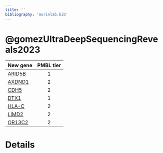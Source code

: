 ```yaml
---
title: ''
bibliography: 'morinlab.bib'
---
```


# @gomezUltraDeepSequencingReveals2023
|New gene|PMBL tier|
|:-|:-:|
|[ARID5B](ARID5B)|1 |
|[AXDND1](AXDND1)|2 |
|[CDH5](CDH5)|2 |
|[DTX1](DTX1)|1 |
|[HLA-C](HLA-C)|2 |
|[LIMD2](LIMD2)|2 |
|[OR13C2](OR13C2)|2 |

# Details

